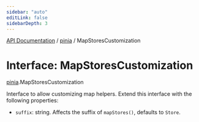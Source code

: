 ```yaml
---
sidebar: "auto"
editLink: false
sidebarDepth: 3
---
```


[API Documentation](../index.md) / [pinia](../modules/pinia.md) / MapStoresCustomization

# Interface: MapStoresCustomization

[pinia](../modules/pinia.md).MapStoresCustomization

Interface to allow customizing map helpers. Extend this interface with the
following properties:

- `suffix`: string. Affects the suffix of `mapStores()`, defaults to `Store`.

